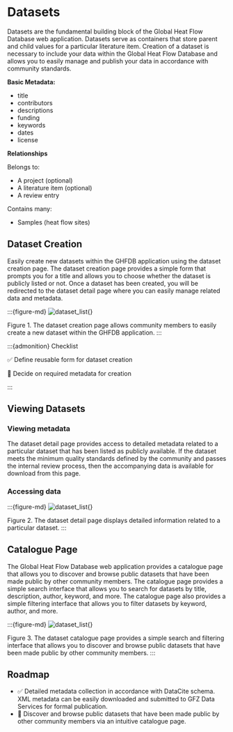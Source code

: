 # Datasets

Datasets are the fundamental building block of the Global Heat Flow Database web application. Datasets serve as containers that store parent and child values for a particular literature item. Creation of a dataset is necessary to include your data within the Global Heat Flow Database and allows you to easily manage and publish your data in accordance with community standards.


**Basic Metadata:**

- title
- contributors
- descriptions
- funding
- keywords
- dates
- license

**Relationships**

Belongs to:

- A project (optional)
- A literature item (optional)
- A review entry

Contains many:

- Samples (heat flow sites)



## Dataset Creation

Easily create new datasets within the GHFDB application using the dataset creation page. The dataset creation page provides a simple form that prompts you for a title and allows you to choose whether the dataset is publicly listed or not. Once a dataset has been created, you will be redirected to the dataset detail page where you can easily manage related data and metadata.

:::{figure-md}
![dataset_list](images/dataset_create.png){}

Figure 1. The dataset creation page allows community members to easily create a new dataset within the GHFDB application.
:::

:::{admonition} Checklist

✅ Define reusable form for dataset creation

🔲 Decide on required metadata for creation

:::


## Viewing Datasets

### Viewing metadata

The dataset detail page provides access to detailed metadata related to a particular dataset that has been listed as publicly available. If the dataset meets the minimum quality standards defined by the community and passes the internal review process, then the accompanying data is available for download from this page.

### Accessing data

:::{figure-md}
![dataset_list](images/dataset_detail.png){}

Figure 2. The dataset detail page displays detailed information related to a particular dataset.
:::




## Catalogue Page

The Global Heat Flow Database web application provides a catalogue page that allows you to discover and browse public datasets that have been made public by other community members. The catalogue page provides a simple search interface that allows you to search for datasets by title, description, author, keyword, and more. The catalogue page also provides a simple filtering interface that allows you to filter datasets by keyword, author, and more.


:::{figure-md}
![dataset_list](images/dataset_list.png){}

Figure 3. The dataset catalogue page provides a simple search and filtering interface that allows you to discover and browse public datasets that have been made public by other community members.
:::


## Roadmap

- ✅ Detailed metadata collection in accordance with DataCite schema. XML metadata can be easily downloaded and submitted to GFZ Data Services for formal publication.
- 🔲 Discover and browse public datasets that have been made public by other community members via an intuitive catalogue page.
